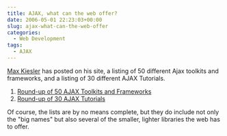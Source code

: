 ```yaml
---
title: AJAX, what can the web offer?
date: 2006-05-01 22:23:03+00:00
slug: ajax-what-can-the-web-offer
categories:
  - Web Development
tags:
  - AJAX
---
```


[Max Kiesler](http://www.maxkiesler.com/) has posted on his site, a listing of 50 different Ajax toolkits and frameworks, and a listing of 30 different AJAX Tutorials.

1. [Round-up of 50 AJAX Toolkits and Frameworks](http://www.maxkiesler.com/2006/04/12/round-up-of-50-ajax-toolkits-and-frameworks/)
2. [Round-up of 30 AJAX Tutorials](http://www.maxkiesler.com/2006/03/15/round-up-of-30-ajax-tutorials/)

Of course, the lists are by no means complete, but they do include not only the "big names" but also several of the smaller, lighter libraries the web has to offer.
